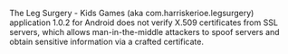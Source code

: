 The Leg Surgery - Kids Games (aka com.harriskerioe.legsurgery) application 1.0.2 for Android does not verify X.509 certificates from SSL servers, which allows man-in-the-middle attackers to spoof servers and obtain sensitive information via a crafted certificate.